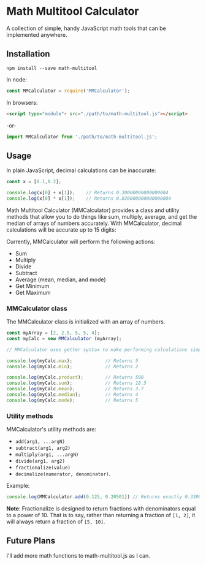 # Math Multitool Calculator
A collection of simple, handy JavaScript math tools that can be implemented anywhere.

## Installation
`npm install --save math-multitool`

In node:
```JavaScript
const MMCalculator = require('MMCalculator');
```

In browsers:
```HTML
<script type="module"- src="./path/to/math-multitool.js"></script>
```

-or-

```JavaScript
import MMCalculator from './path/to/math-multitool.js';
```

## Usage
In plain JavaScript, decimal calculations can be inaccurate:

```JavaScript
const x = [0.1,0.2];

console.log(x[0] + x[1]);    // Returns 0.30000000000000004
console.log(x[0] * x[1]);    // Returns 0.020000000000000004
```

Math Multitool Calculator (MMCalculator) provides a class and utility methods that allow you to do things like sum, multiply, average, and get the median of arrays of numbers accurately. With MMCalculator, decimal calculations will be accurate up to 15 digits:

Currently, MMCalculator will perform the following actions:

* Sum
* Multiply
* Divide
* Subtract
* Average (mean, median, and mode)
* Get Minimum
* Get Maximum

### MMCalculator class
The MMCalculator class is initialized with an array of numbers.
```JavaScript
const myArray = [2, 2.5, 5, 5, 4];
const myCalc = new MMCalculator (myArray);

// MMCalculator uses getter syntax to make performing calculations simple:

console.log(myCalc.max);            // Returns 5
console.log(myCalc.min);            // Returns 2

console.log(myCalc.product);        // Returns 500
console.log(myCalc.sum);            // Returns 18.5
console.log(myCalc.mean);           // Returns 3.7
console.log(myCalc.median);         // Returns 4
console.log(myCalc.mode);           // Returns 5
```

### Utility methods
MMCalculator's utility methods are:
* `add(arg1, ...argN)`
* `subtract(arg1, arg2)`
* `multiply(arg1, ...argN)`
* `divide(arg1, arg2)`
* `fractionalize(value)`
* `decimalize(numerator, denominator)`.

Example:
```JavaScript
console.log(MMCalculator.add(0.125, 0.20501)) // Returns exactly 0.33001
```

**Note**: Fractionalize is designed to return fractions with denominators equal to a power of 10. That is to say, rather than returning a fraction of `[1, 2]`, it will always return a fraction of `[5, 10]`.

## Future Plans
I'll add more math functions to math-multitool.js as I can.
